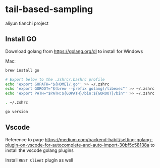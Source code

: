 # tail-based-sampling
aliyun tianchi project

## Install GO

Download golang from https://golang.org/dl to install for Windows

Mac:
```sh
brew install go

# Export below to the .zshrc/.bashrc profile
echo 'export GOPATH="${HOME}/.go"' >> ~/.zshrc
echo 'export GOROOT="$(brew --prefix golang)/libexec"' >> ~/.zshrc
echo 'export PATH="$PATH:${GOPATH}/bin:${GOROOT}/bin"' >> ~/.zshrc

. ~/.zshrc

go version
```

## Vscode
Reference to page https://medium.com/backend-habit/setting-golang-plugin-on-vscode-for-autocomplete-and-auto-import-30bf5c58138a to install the vscode golang plugins

Install `REST Client` plugin as well
